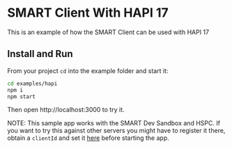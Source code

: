 # SMART Client With HAPI 17
This is an example of how the SMART Client can be used with HAPI 17

## Install and Run
From your project `cd` into the example folder and start it:
```sh
cd examples/hapi
npm i
npm start
```
Then open http://localhost:3000 to try it.

NOTE: This sample app works with the SMART Dev Sandbox and HSPC. If you want to
try this against other servers you might have to register it there, obtain a
`clientId` and set it [here](index.js#L9) before starting the app.